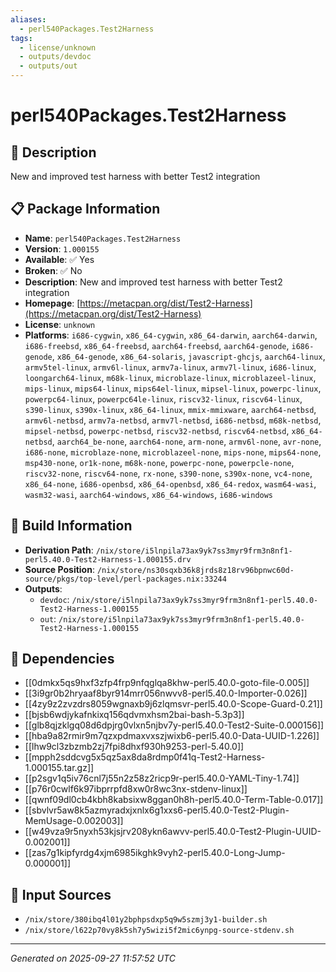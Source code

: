 ```yaml
---
aliases:
  - perl540Packages.Test2Harness
tags:
  - license/unknown
  - outputs/devdoc
  - outputs/out
---
```


# perl540Packages.Test2Harness

## 📝 Description

New and improved test harness with better Test2 integration

## 📋 Package Information

- **Name**: `perl540Packages.Test2Harness`
- **Version**: `1.000155`
- **Available**: ✅ Yes
- **Broken**: ✅ No
- **Description**: New and improved test harness with better Test2 integration
- **Homepage**: [https://metacpan.org/dist/Test2-Harness](https://metacpan.org/dist/Test2-Harness)
- **License**: `unknown`
- **Platforms**: `i686-cygwin`, `x86_64-cygwin`, `x86_64-darwin`, `aarch64-darwin`, `i686-freebsd`, `x86_64-freebsd`, `aarch64-freebsd`, `aarch64-genode`, `i686-genode`, `x86_64-genode`, `x86_64-solaris`, `javascript-ghcjs`, `aarch64-linux`, `armv5tel-linux`, `armv6l-linux`, `armv7a-linux`, `armv7l-linux`, `i686-linux`, `loongarch64-linux`, `m68k-linux`, `microblaze-linux`, `microblazeel-linux`, `mips-linux`, `mips64-linux`, `mips64el-linux`, `mipsel-linux`, `powerpc-linux`, `powerpc64-linux`, `powerpc64le-linux`, `riscv32-linux`, `riscv64-linux`, `s390-linux`, `s390x-linux`, `x86_64-linux`, `mmix-mmixware`, `aarch64-netbsd`, `armv6l-netbsd`, `armv7a-netbsd`, `armv7l-netbsd`, `i686-netbsd`, `m68k-netbsd`, `mipsel-netbsd`, `powerpc-netbsd`, `riscv32-netbsd`, `riscv64-netbsd`, `x86_64-netbsd`, `aarch64_be-none`, `aarch64-none`, `arm-none`, `armv6l-none`, `avr-none`, `i686-none`, `microblaze-none`, `microblazeel-none`, `mips-none`, `mips64-none`, `msp430-none`, `or1k-none`, `m68k-none`, `powerpc-none`, `powerpcle-none`, `riscv32-none`, `riscv64-none`, `rx-none`, `s390-none`, `s390x-none`, `vc4-none`, `x86_64-none`, `i686-openbsd`, `x86_64-openbsd`, `x86_64-redox`, `wasm64-wasi`, `wasm32-wasi`, `aarch64-windows`, `x86_64-windows`, `i686-windows`

## 🔧 Build Information

- **Derivation Path**: `/nix/store/i5lnpila73ax9yk7ss3myr9frm3n8nf1-perl5.40.0-Test2-Harness-1.000155.drv`
- **Source Position**: `/nix/store/ns30sqxb36k8jrds8z18rv96bpnwc60d-source/pkgs/top-level/perl-packages.nix:33244`
- **Outputs**:
  - `devdoc`:  `/nix/store/i5lnpila73ax9yk7ss3myr9frm3n8nf1-perl5.40.0-Test2-Harness-1.000155`
  - `out`:  `/nix/store/i5lnpila73ax9yk7ss3myr9frm3n8nf1-perl5.40.0-Test2-Harness-1.000155`

## 🔗 Dependencies

- [[0dmkx5qs9hxf3zfp4frp9nfqglqa8khw-perl5.40.0-goto-file-0.005]]
- [[3i9gr0b2hryaaf8byr914mrr056nwvv8-perl5.40.0-Importer-0.026]]
- [[4zy9z2zvzdrs8059wgnaxb9j6zlqmsvr-perl5.40.0-Scope-Guard-0.21]]
- [[bjsb6wdjykafnkixq156qdvmxhsm2bai-bash-5.3p3]]
- [[glb8qjzklgq08d6dpjrg0vlxn5njbv7y-perl5.40.0-Test2-Suite-0.000156]]
- [[hba9a82rmir9m7qzxpdmaxvxszjwixb6-perl5.40.0-Data-UUID-1.226]]
- [[lhw9cl3zbzmb2zj7fpi8dhxf930h9253-perl-5.40.0]]
- [[mpph2sddcvg5x5qz5ax8da8rdmp0f41q-Test2-Harness-1.000155.tar.gz]]
- [[p2sgv1q5iv76cnl7j55n2z58z2ricp9r-perl5.40.0-YAML-Tiny-1.74]]
- [[p76r0cwlf6k97ibprrpfd8xw0r8wc3nx-stdenv-linux]]
- [[qwnf09dl0cb4kbh8kabsixw8ggan0h8h-perl5.40.0-Term-Table-0.017]]
- [[sbvlvr5aw8k5azmyradxjxnlx6g1xxs6-perl5.40.0-Test2-Plugin-MemUsage-0.002003]]
- [[w49vza9r5nyxh53kjsjrv208ykn6awvv-perl5.40.0-Test2-Plugin-UUID-0.002001]]
- [[zas7g1kipfyrdg4xjm6985ikghk9vyh2-perl5.40.0-Long-Jump-0.000001]]

## 📁 Input Sources

- `/nix/store/380ibq4l01y2bphpsdxp5q9w5szmj3y1-builder.sh`
- `/nix/store/l622p70vy8k5sh7y5wizi5f2mic6ynpg-source-stdenv.sh`

---
*Generated on 2025-09-27 11:57:52 UTC*
